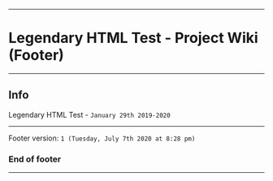 
***

# Legendary HTML Test - Project Wiki (Footer)

***

## Info

Legendary HTML Test - `January 29th 2019-2020`

***

Footer version: `1 (Tuesday, July 7th 2020 at 8:28 pm)`

### End of footer

***
